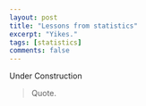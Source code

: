 ```yaml
---
layout: post
title: "Lessons from statistics"
excerpt: "Yikes."
tags: [statistics]
comments: false
---
```


Under Construction

> Quote.
